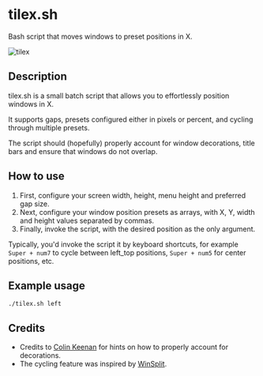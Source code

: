 # tilex.sh
Bash script that moves windows to preset positions in X.

![tilex](https://user-images.githubusercontent.com/51061686/146162894-2e70d505-ae69-47b6-8b0b-2188b2d95742.png)

## Description
tilex.sh is a small batch script that allows you to effortlessly position windows in X.

It supports gaps, presets configured either in pixels or percent, and cycling through multiple presets.

The script should (hopefully) properly account for window decorations, title bars and ensure that windows do not overlap.

## How to use
1. First, configure your screen width, height, menu height and preferred gap size. 
2. Next, configure your window position presets as arrays, with X, Y, width and height values separated by commas.
3. Finally, invoke the script, with the desired position as the only argument. 

Typically, you'd invoke the script it by keyboard shortcuts, for example ``Super + num7`` to cycle between left_top positions, ``Super + num5`` for center positions, etc.

## Example usage
```console
./tilex.sh left
```

## Credits
- Credits to [Colin Keenan](https://unix.stackexchange.com/a/156349) for hints on how to properly account for decorations.
- The cycling feature was inspired by [WinSplit](https://github.com/dozius/winsplit-revolution).
